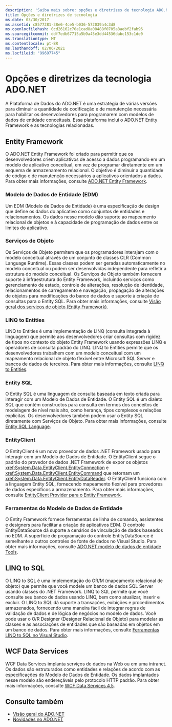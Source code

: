 ```yaml
---
description: 'Saiba mais sobre: opções e diretrizes de tecnologia ADO.NET'
title: Opções e diretrizes de tecnologia
ms.date: 03/30/2017
ms.assetid: c8577281-38e6-4ce5-b036-572039a4c3d8
ms.openlocfilehash: 0cd26162c70e1cad8a08488f0705a8aebf2fab96
ms.sourcegitcommit: ddf7edb67715a5b9a45e3dd44536dabc153c1de0
ms.translationtype: MT
ms.contentlocale: pt-BR
ms.lasthandoff: 02/06/2021
ms.locfileid: "99697745"
---
```

# <a name="adonet-technology-options-and-guidelines"></a>Opções e diretrizes da tecnologia ADO.NET

A Plataforma de Dados do ADO.NET é uma estratégia de várias versões para diminuir a quantidade de codificação e de manutenção necessária para habilitar os desenvolvedores para programarem com modelos de dados de entidade conceituais. Essa plataforma inclui o ADO.NET Entity Framework e as tecnologias relacionadas.  
  
## <a name="entity-framework"></a>Entity Framework  

 O ADO.NET Entity Framework foi criado para permitir que os desenvolvedores criem aplicativos de acesso a dados programando em um modelo de aplicativo conceitual, em vez de programar diretamente em um esquema de armazenamento relacional. O objetivo é diminuir a quantidade de código e de manutenção necessários a aplicativos orientados a dados. Para obter mais informações, consulte [ADO.NET Entity Framework](./ef/index.md).  
  
### <a name="entity-data-model-edm"></a>Modelo de Dados de Entidade (EDM)  

 Um EDM (Modelo de Dados de Entidade) é uma especificação de design que define os dados do aplicativo como conjuntos de entidades e relacionamentos. Os dados nesse modelo dão suporte ao mapeamento relacional de objetos e à capacidade de programação de dados entre os limites do aplicativo.  
  
### <a name="object-services"></a>Serviços de Objeto  

 Os Serviços de Objeto permitem que os programadores interajam com o modelo conceitual através de um conjunto de classes CLR (Common Language Runtime). Essas classes podem ser geradas automaticamente no modelo conceitual ou podem ser desenvolvidas independente para refletir a estrutura do modelo conceitual. Os Serviços de Objeto também fornecem suporte à infraestrutura do Entity Framework, incluindo serviços como gerenciamento de estado, controle de alterações, resolução de identidade, relacionamentos de carregamento e navegação, propagação de alterações de objetos para modificações do banco de dados e suporte à criação de consultas para o Entity SQL. Para obter mais informações, consulte [Visão geral dos serviços de objeto (Entity Framework)](/previous-versions/bb386871(v=vs.100)).  
  
### <a name="linq-to-entities"></a>LINQ to Entities  

 LINQ to Entities é uma implementação de LINQ (consulta integrada à linguagem) que permite aos desenvolvedores criar consultas com rigidez de tipos no contexto do objeto Entity Framework usando expressões LINQ e operadores de consulta padrão do LINQ. LINQ to Entities permite que os desenvolvedores trabalhem com um modelo conceitual com um mapeamento relacional de objeto flexível entre Microsoft SQL Server e bancos de dados de terceiros. Para obter mais informações, consulte [LINQ to Entities](./ef/language-reference/linq-to-entities.md).  
  
### <a name="entity-sql"></a>Entity SQL  

 O Entity SQL é uma linguagem de consulta baseada em texto criada para interagir com um Modelo de Dados de Entidade. O Entity SQL é um dialeto SQL que contém constructos para consulta em termos dos conceitos de modelagem de nível mais alto, como herança, tipos complexos e relações explícitas. Os desenvolvedores também podem usar o Entity SQL diretamente com Serviços de Objeto. Para obter mais informações, consulte [Entity SQL Language](./ef/language-reference/entity-sql-language.md).  
  
### <a name="entityclient"></a>EntityClient  

 O EntityClient é um novo provedor de dados .NET Framework usado para interagir com um Modelo de Dados de Entidade. O EntityClient segue o padrão do provedor de dados .NET Framework de expor os objetos <xref:System.Data.EntityClient.EntityConnection> e <xref:System.Data.EntityClient.EntityCommand> que retornam um <xref:System.Data.EntityClient.EntityDataReader>. O EntityClient funciona com a linguagem Entity SQL, fornecendo mapeamento flexível para provedores de dados específicos a armazenamento. Para obter mais informações, consulte [EntityClient Provider para o Entity Framework](./ef/entityclient-provider-for-the-entity-framework.md).  
  
### <a name="entity-data-model-tools"></a>Ferramentas do Modelo de Dados de Entidade  

 O Entity Framework fornece ferramentas de linha de comando, assistentes e designers para facilitar a criação de aplicativos EDM. O controle EntityDataSource dá suporte a cenários de vinculação de dados baseados no EDM. A superfície de programação do controle EntityDataSource é semelhante a outros controles de fonte de dados no Visual Studio. Para obter mais informações, consulte [ADO.NET modelo de dados de entidade Tools](/previous-versions/dotnet/netframework-4.0/bb399249(v=vs.100)).  
  
## <a name="linq-to-sql"></a>LINQ to SQL  

 O LINQ to SQL é uma implementação do OR/M (mapeamento relacional de objeto) que permite que você modele um banco de dados SQL Server usando classes do .NET Framework. LINQ to SQL permite que você consulte seu banco de dados usando LINQ, bem como atualizar, inserir e excluir. O LINQ to SQL dá suporte a transações, exibições e procedimentos armazenados, fornecendo uma maneira fácil de integrar regras de validação de dados e de lógica de negócios no modelo de dados. Você pode usar o O/R Designer (Designer Relacional de Objeto) para modelar as classes e as associações de entidades que são baseadas em objetos em um banco de dados. Para obter mais informações, consulte [Ferramentas LINQ to SQL no Visual Studio](/visualstudio/data-tools/linq-to-sql-tools-in-visual-studio2).  
  
## <a name="wcf-data-services"></a>WCF Data Services  

 WCF Data Services implanta serviços de dados na Web ou em uma intranet. Os dados são estruturados como entidades e relações de acordo com as especificações do Modelo de Dados de Entidade. Os dados implantados nesse modelo são endereçáveis pelo protocolo HTTP padrão. Para obter mais informações, consulte [WCF Data Services 4,5](../wcf/index.md).  
  
## <a name="see-also"></a>Consulte também

- [Visão geral do ADO.NET](ado-net-overview.md)
- [Novidades no ADO.NET](whats-new.md)
